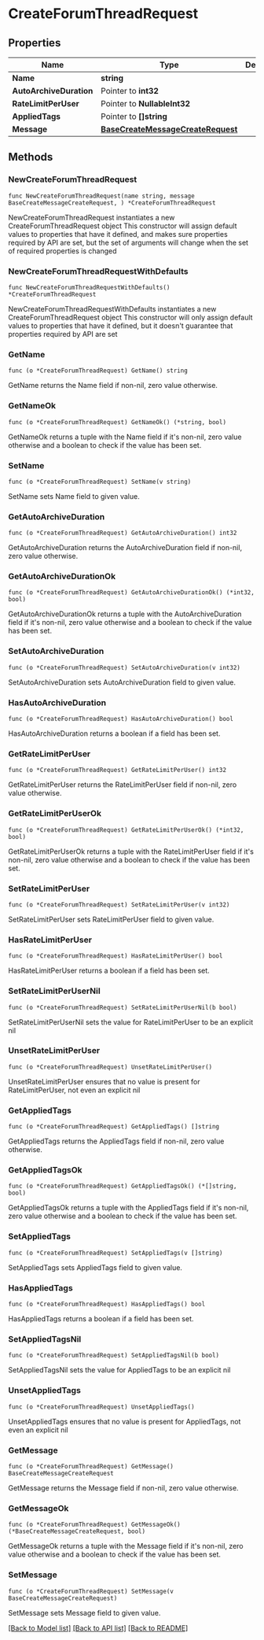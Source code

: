 # CreateForumThreadRequest

## Properties

Name | Type | Description | Notes
------------ | ------------- | ------------- | -------------
**Name** | **string** |  | 
**AutoArchiveDuration** | Pointer to **int32** |  | [optional] 
**RateLimitPerUser** | Pointer to **NullableInt32** |  | [optional] 
**AppliedTags** | Pointer to **[]string** |  | [optional] 
**Message** | [**BaseCreateMessageCreateRequest**](BaseCreateMessageCreateRequest.md) |  | 

## Methods

### NewCreateForumThreadRequest

`func NewCreateForumThreadRequest(name string, message BaseCreateMessageCreateRequest, ) *CreateForumThreadRequest`

NewCreateForumThreadRequest instantiates a new CreateForumThreadRequest object
This constructor will assign default values to properties that have it defined,
and makes sure properties required by API are set, but the set of arguments
will change when the set of required properties is changed

### NewCreateForumThreadRequestWithDefaults

`func NewCreateForumThreadRequestWithDefaults() *CreateForumThreadRequest`

NewCreateForumThreadRequestWithDefaults instantiates a new CreateForumThreadRequest object
This constructor will only assign default values to properties that have it defined,
but it doesn't guarantee that properties required by API are set

### GetName

`func (o *CreateForumThreadRequest) GetName() string`

GetName returns the Name field if non-nil, zero value otherwise.

### GetNameOk

`func (o *CreateForumThreadRequest) GetNameOk() (*string, bool)`

GetNameOk returns a tuple with the Name field if it's non-nil, zero value otherwise
and a boolean to check if the value has been set.

### SetName

`func (o *CreateForumThreadRequest) SetName(v string)`

SetName sets Name field to given value.


### GetAutoArchiveDuration

`func (o *CreateForumThreadRequest) GetAutoArchiveDuration() int32`

GetAutoArchiveDuration returns the AutoArchiveDuration field if non-nil, zero value otherwise.

### GetAutoArchiveDurationOk

`func (o *CreateForumThreadRequest) GetAutoArchiveDurationOk() (*int32, bool)`

GetAutoArchiveDurationOk returns a tuple with the AutoArchiveDuration field if it's non-nil, zero value otherwise
and a boolean to check if the value has been set.

### SetAutoArchiveDuration

`func (o *CreateForumThreadRequest) SetAutoArchiveDuration(v int32)`

SetAutoArchiveDuration sets AutoArchiveDuration field to given value.

### HasAutoArchiveDuration

`func (o *CreateForumThreadRequest) HasAutoArchiveDuration() bool`

HasAutoArchiveDuration returns a boolean if a field has been set.

### GetRateLimitPerUser

`func (o *CreateForumThreadRequest) GetRateLimitPerUser() int32`

GetRateLimitPerUser returns the RateLimitPerUser field if non-nil, zero value otherwise.

### GetRateLimitPerUserOk

`func (o *CreateForumThreadRequest) GetRateLimitPerUserOk() (*int32, bool)`

GetRateLimitPerUserOk returns a tuple with the RateLimitPerUser field if it's non-nil, zero value otherwise
and a boolean to check if the value has been set.

### SetRateLimitPerUser

`func (o *CreateForumThreadRequest) SetRateLimitPerUser(v int32)`

SetRateLimitPerUser sets RateLimitPerUser field to given value.

### HasRateLimitPerUser

`func (o *CreateForumThreadRequest) HasRateLimitPerUser() bool`

HasRateLimitPerUser returns a boolean if a field has been set.

### SetRateLimitPerUserNil

`func (o *CreateForumThreadRequest) SetRateLimitPerUserNil(b bool)`

 SetRateLimitPerUserNil sets the value for RateLimitPerUser to be an explicit nil

### UnsetRateLimitPerUser
`func (o *CreateForumThreadRequest) UnsetRateLimitPerUser()`

UnsetRateLimitPerUser ensures that no value is present for RateLimitPerUser, not even an explicit nil
### GetAppliedTags

`func (o *CreateForumThreadRequest) GetAppliedTags() []string`

GetAppliedTags returns the AppliedTags field if non-nil, zero value otherwise.

### GetAppliedTagsOk

`func (o *CreateForumThreadRequest) GetAppliedTagsOk() (*[]string, bool)`

GetAppliedTagsOk returns a tuple with the AppliedTags field if it's non-nil, zero value otherwise
and a boolean to check if the value has been set.

### SetAppliedTags

`func (o *CreateForumThreadRequest) SetAppliedTags(v []string)`

SetAppliedTags sets AppliedTags field to given value.

### HasAppliedTags

`func (o *CreateForumThreadRequest) HasAppliedTags() bool`

HasAppliedTags returns a boolean if a field has been set.

### SetAppliedTagsNil

`func (o *CreateForumThreadRequest) SetAppliedTagsNil(b bool)`

 SetAppliedTagsNil sets the value for AppliedTags to be an explicit nil

### UnsetAppliedTags
`func (o *CreateForumThreadRequest) UnsetAppliedTags()`

UnsetAppliedTags ensures that no value is present for AppliedTags, not even an explicit nil
### GetMessage

`func (o *CreateForumThreadRequest) GetMessage() BaseCreateMessageCreateRequest`

GetMessage returns the Message field if non-nil, zero value otherwise.

### GetMessageOk

`func (o *CreateForumThreadRequest) GetMessageOk() (*BaseCreateMessageCreateRequest, bool)`

GetMessageOk returns a tuple with the Message field if it's non-nil, zero value otherwise
and a boolean to check if the value has been set.

### SetMessage

`func (o *CreateForumThreadRequest) SetMessage(v BaseCreateMessageCreateRequest)`

SetMessage sets Message field to given value.



[[Back to Model list]](../README.md#documentation-for-models) [[Back to API list]](../README.md#documentation-for-api-endpoints) [[Back to README]](../README.md)


